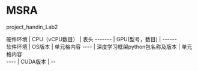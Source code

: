 # MSRA
project_handin_Lab2

硬件环境  | CPU（vCPU数目）  | 表头
------- | GPU(型号，数目) | ------  
软件环境  | OS版本 | 单元格内容 
----  | 深度学习框架python包名称及版本 | 单元格内容  
----  | CUDA版本 |  --
